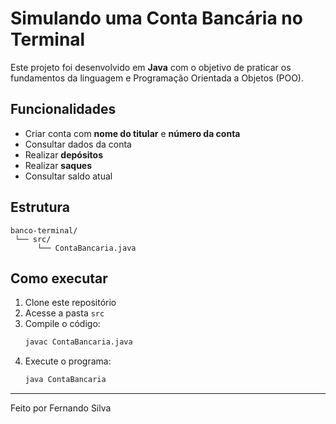 # Simulando uma Conta Bancária no Terminal

Este projeto foi desenvolvido em **Java** com o objetivo de praticar os fundamentos da linguagem e Programação Orientada a Objetos (POO).

## Funcionalidades

- Criar conta com **nome do titular** e **número da conta**
- Consultar dados da conta
- Realizar **depósitos**
- Realizar **saques**
- Consultar saldo atual

## Estrutura

```
banco-terminal/
 └── src/
      └── ContaBancaria.java
```

## Como executar

1. Clone este repositório
2. Acesse a pasta `src`
3. Compile o código:
   ```bash
   javac ContaBancaria.java
   ```
4. Execute o programa:
   ```bash
   java ContaBancaria
   ```

---
Feito por Fernando Silva 
